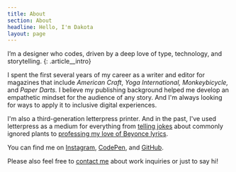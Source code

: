 ```yaml
---
title: About
section: About
headline: Hello, I'm Dakota
layout: page
---
```


I’m a designer who codes, driven by a deep love of type, technology, and storytelling.
{: .article__intro}

I spent the first several years of my career as a writer and editor for magazines that include _American Craft_, _Yoga International,_ _Monkeybicycle,_ and _Paper Darts._ I believe
my publishing background helped me develop an empathetic mindset for the audience of any story. And I'm always looking for ways to apply it to inclusive digital experiences.

I'm also a third-generation letterpress printer. And in the past, I've used letterpress as a medium for everything from 
[telling jokes](/portfolio/botanic-romantic-letterpress/) about commonly ignored plants to [professing my love of Beyonce lyrics](https://www.instagram.com/p/BKOaUgCgtkD/). 

You can find me on [Instagram](https://www.instagram.com/tinykitelab/), [CodePen](https://codepen.io/tinykite/), and [GitHub](https://github.com/tinykite).

Please also feel free to [contact me](mailto:dakota@tinykitelab.com) about work inquiries or just to say hi!


